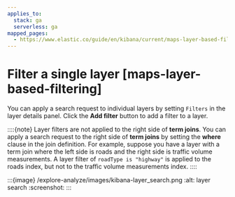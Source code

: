 ```yaml
---
applies_to:
  stack: ga
  serverless: ga
mapped_pages:
  - https://www.elastic.co/guide/en/kibana/current/maps-layer-based-filtering.html
---
```


# Filter a single layer [maps-layer-based-filtering]

You can apply a search request to individual layers by setting `Filters` in the layer details panel. Click the **Add filter** button to add a filter to a layer.

::::{note}
Layer filters are not applied to the right side of **term joins**. You can apply a search request to the right side of **term joins** by setting the **where** clause in the join definition. For example, suppose you have a layer with a term join where the left side is roads and the right side is traffic volume measurements. A layer filter of `roadType is "highway"` is applied to the roads index, but not to the traffic volume measurements index.
::::


:::{image} /explore-analyze/images/kibana-layer_search.png
:alt: layer search
:screenshot:
:::

